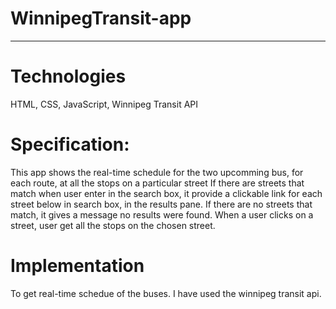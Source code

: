 # WinnipegTransit-app
<hr>


# Technologies
HTML,
CSS,
JavaScript,
Winnipeg Transit API

# Specification:
This app shows the real-time schedule for the two upcomming bus, for each route, at all the stops on a particular street
If there are streets that match when user enter in the search box,  it provide a clickable link for each street below in search box, in the results pane.
If there are no streets that match, it gives a message no results were found.
When a user clicks on a street, user get all the stops on the chosen street.

# Implementation
To get real-time schedue of the buses. I have used the winnipeg transit api.
